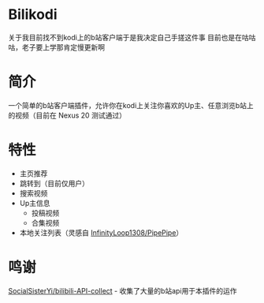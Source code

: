 # Bilikodi
关于我目前找不到kodi上的b站客户端于是我决定自己手搓这件事
目前也是在咕咕咕，老子要上学那肯定慢更新啊
# 简介
一个简单的b站客户端插件，允许你在kodi上关注你喜欢的Up主、任意浏览b站上的视频（目前在 Nexus 20 测试通过）
# 特性
 - 主页推荐
 - 跳转到（目前仅用户）
 - 搜索视频
 - Up主信息
   - 投稿视频
   - 合集视频
 - 本地关注列表（灵感自 [InfinityLoop1308/PipePipe](https://github.com/InfinityLoop1308/PipePipe)）
# 鸣谢
[SocialSisterYi/bilibili-API-collect](https://github.com/SocialSisterYi/bilibili-API-collect) - 收集了大量的b站api用于本插件的运作